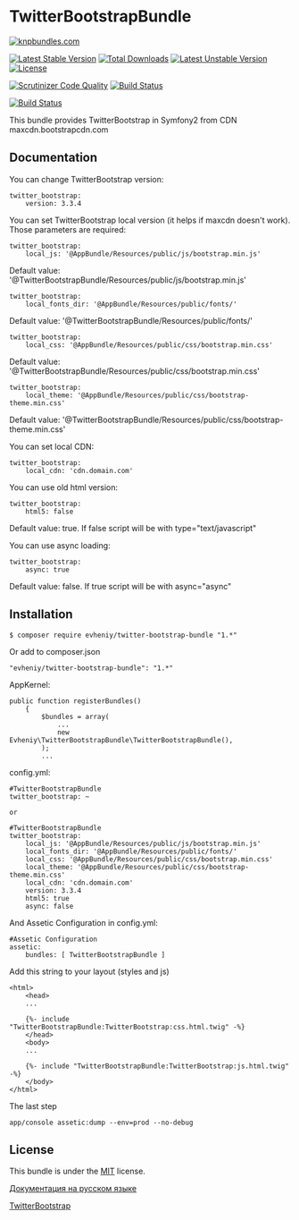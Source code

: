 TwitterBootstrapBundle
=================

[![knpbundles.com](http://knpbundles.com/evheniy/TwitterBootstrapBundle/badge)](http://knpbundles.com/evheniy/TwitterBootstrapBundle)

[![Latest Stable Version](https://poser.pugx.org/evheniy/twitter-bootstrap-bundle/v/stable.svg)](https://packagist.org/packages/evheniy/twitter-bootstrap-bundle) [![Total Downloads](https://poser.pugx.org/evheniy/twitter-bootstrap-bundle/downloads.svg)](https://packagist.org/packages/evheniy/twitter-bootstrap-bundle) [![Latest Unstable Version](https://poser.pugx.org/evheniy/twitter-bootstrap-bundle/v/unstable.svg)](https://packagist.org/packages/evheniy/twitter-bootstrap-bundle) [![License](https://poser.pugx.org/evheniy/twitter-bootstrap-bundle/license.svg)](https://packagist.org/packages/evheniy/twitter-bootstrap-bundle)

[![Scrutinizer Code Quality](https://scrutinizer-ci.com/g/evheniy/TwitterBootstrapBundle/badges/quality-score.png?b=master)](https://scrutinizer-ci.com/g/evheniy/TwitterBootstrapBundle/?branch=master) [![Build Status](https://scrutinizer-ci.com/g/evheniy/TwitterBootstrapBundle/badges/build.png?b=master)](https://scrutinizer-ci.com/g/evheniy/TwitterBootstrapBundle/build-status/master)

[![Build Status](https://travis-ci.org/evheniy/TwitterBootstrapBundle.svg?branch=master)](https://travis-ci.org/evheniy/TwitterBootstrapBundle)

This bundle provides TwitterBootstrap in Symfony2 from CDN maxcdn.bootstrapcdn.com

Documentation
-------------

You can change TwitterBootstrap version:

    twitter_bootstrap:
        version: 3.3.4
        
You can set TwitterBootstrap local version (it helps if maxcdn doesn't work).
Those parameters are required:

    twitter_bootstrap:
        local_js: '@AppBundle/Resources/public/js/bootstrap.min.js'

Default value: '@TwitterBootstrapBundle/Resources/public/js/bootstrap.min.js'

    twitter_bootstrap:
        local_fonts_dir: '@AppBundle/Resources/public/fonts/'

Default value: '@TwitterBootstrapBundle/Resources/public/fonts/' 
 
    twitter_bootstrap:
        local_css: '@AppBundle/Resources/public/css/bootstrap.min.css'

Default value: '@TwitterBootstrapBundle/Resources/public/css/bootstrap.min.css'

    twitter_bootstrap:
        local_theme: '@AppBundle/Resources/public/css/bootstrap-theme.min.css'

Default value: '@TwitterBootstrapBundle/Resources/public/css/bootstrap-theme.min.css'
        

You can set local CDN:

    twitter_bootstrap:
        local_cdn: 'cdn.domain.com'


You can use old html version:

    twitter_bootstrap:
        html5: false

Default value: true. If false script will be with type="text/javascript"

You can use async loading:

    twitter_bootstrap:
        async: true

Default value: false. If true script will be with async="async"

Installation
------------

    $ composer require evheniy/twitter-bootstrap-bundle "1.*"

Or add to composer.json

    "evheniy/twitter-bootstrap-bundle": "1.*"

AppKernel:

    public function registerBundles()
        {
            $bundles = array(
                ...
                new Evheniy\TwitterBootstrapBundle\TwitterBootstrapBundle(),
            );
            ...

config.yml:

    #TwitterBootstrapBundle
    twitter_bootstrap: ~

    or

    #TwitterBootstrapBundle
    twitter_bootstrap:
        local_js: '@AppBundle/Resources/public/js/bootstrap.min.js'
        local_fonts_dir: '@AppBundle/Resources/public/fonts/'
        local_css: '@AppBundle/Resources/public/css/bootstrap.min.css'
        local_theme: '@AppBundle/Resources/public/css/bootstrap-theme.min.css'
        local_cdn: 'cdn.domain.com'
        version: 3.3.4
        html5: true
        async: false

And Assetic Configuration in config.yml:

    #Assetic Configuration
    assetic:
        bundles: [ TwitterBootstrapBundle ]

Add this string to your layout (styles and js)

    <html>
        <head>
        ...

        {%- include "TwitterBootstrapBundle:TwitterBootstrap:css.html.twig" -%}
        </head>
        <body>
        ...

        {%- include "TwitterBootstrapBundle:TwitterBootstrap:js.html.twig" -%}
        </body>
    </html>
The last step

    app/console assetic:dump --env=prod --no-debug

License
-------

This bundle is under the [MIT][3] license.

[Документация на русском языке][1]

[TwitterBootstrap][2]

[1]:  http://makedev.org/articles/symfony/bundles/twitter_bootstrap_bundle.html
[2]:  http://getbootstrap.com/
[3]:  https://github.com/evheniy/TwitterBootstrapBundle/blob/master/Resources/meta/LICENSE
